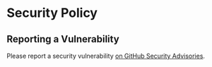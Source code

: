 # Security Policy

## Reporting a Vulnerability

Please report a security vulnerability [on GitHub Security Advisories](https://github.com/xdev-software/mockserver-neo/security/advisories/new).
